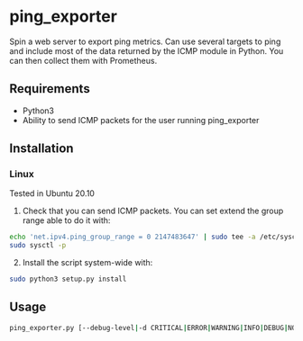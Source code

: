 # ping_exporter

Spin a web server to export ping metrics. Can use several targets to ping and include most of the data returned by the ICMP module in Python. You can then collect them with Prometheus.

## Requirements

- Python3
- Ability to send ICMP packets for the user running ping_exporter

## Installation

### Linux
Tested in Ubuntu 20.10

1. Check that you can send ICMP packets. You can set extend the group range able to do it with:
```bash
echo 'net.ipv4.ping_group_range = 0 2147483647' | sudo tee -a /etc/sysctl.conf
sudo sysctl -p
```
2. Install the script system-wide with:
```bash
sudo python3 setup.py install
```

## Usage

  ```bash
  ping_exporter.py [--debug-level|-d CRITICAL|ERROR|WARNING|INFO|DEBUG|NOTSET] # Other parameters
  ```
